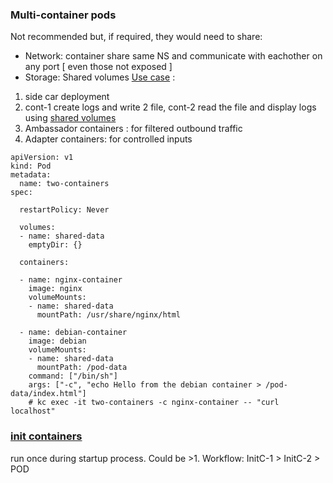 ### Multi-container pods
Not recommended but, if required, they would need to share:
* Network: container share same NS and communicate with eachother on any port [ even those not exposed ]
* Storage:  Shared volumes
[Use case](https://kubernetes.io/blog/2015/06/the-distributed-system-toolkit-patterns/) :
1. side car deployment
2. cont-1 create logs and write 2 file, cont-2 read the file and display logs using [shared volumes](https://kubernetes.io/docs/tasks/access-application-cluster/communicate-containers-same-pod-shared-volume/)
3. Ambassador containers : for filtered outbound traffic
4. Adapter containers: for controlled inputs


```
apiVersion: v1
kind: Pod
metadata:
  name: two-containers
spec:

  restartPolicy: Never

  volumes:
  - name: shared-data
    emptyDir: {}

  containers:

  - name: nginx-container
    image: nginx
    volumeMounts:
    - name: shared-data
      mountPath: /usr/share/nginx/html

  - name: debian-container
    image: debian
    volumeMounts:
    - name: shared-data
      mountPath: /pod-data
    command: ["/bin/sh"]
    args: ["-c", "echo Hello from the debian container > /pod-data/index.html"]
    # kc exec -it two-containers -c nginx-container -- "curl localhost"
```

### [init containers](https://kubernetes.io/docs/concepts/workloads/pods/init-containers/)

run once during startup process. Could be >1. 
Workflow: InitC-1 > InitC-2 > POD